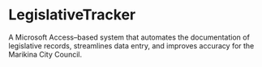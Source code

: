 # LegislativeTracker
A Microsoft Access–based system that automates the documentation of legislative records, streamlines data entry, and improves accuracy for the Marikina City Council.
